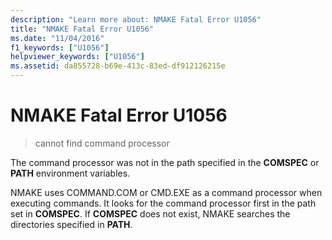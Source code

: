 ```yaml
---
description: "Learn more about: NMAKE Fatal Error U1056"
title: "NMAKE Fatal Error U1056"
ms.date: "11/04/2016"
f1_keywords: ["U1056"]
helpviewer_keywords: ["U1056"]
ms.assetid: da855728-b69e-413c-83ed-df912126215e
---
```

# NMAKE Fatal Error U1056

> cannot find command processor

The command processor was not in the path specified in the **COMSPEC** or **PATH** environment variables.

NMAKE uses COMMAND.COM or CMD.EXE as a command processor when executing commands. It looks for the command processor first in the path set in **COMSPEC**. If **COMSPEC** does not exist, NMAKE searches the directories specified in **PATH**.
